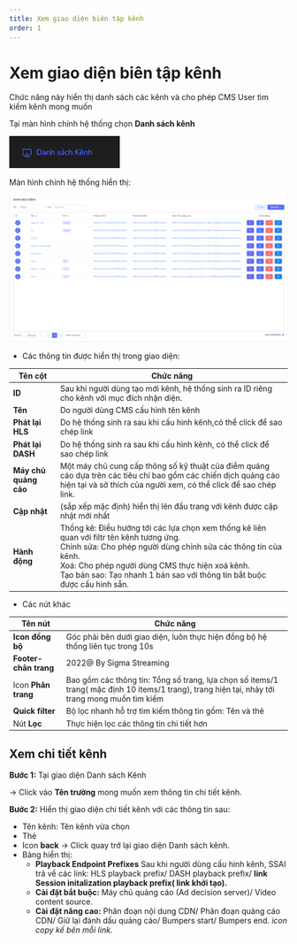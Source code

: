 ```yaml
---
title: Xem giao diện biên tập kênh
order: 1
---
```

#  Xem giao diện biên tập kênh
Chức năng này hiển thị danh sách các kênh và cho phép CMS User tìm kiếm kênh mong muốn  

 Tại màn hình chính hệ thống chọn **Danh sách kênh**

![](../image/sidebar-channel-list.png)

Màn hình chính hệ thống hiển thị:

![](../image/ui-channel-list-1.png)

* Các thông tin được hiển thị trong giao diện:
  
     
| Tên cột        | Chức năng                                                    |
| -------------- | ------------------------------------------------------------ |
| **ID**         | Sau khi người dùng tạo mới kênh, hệ thống sinh ra ID riêng cho kênh với mục đích nhận diện. |
| **Tên**        | Do người dùng CMS cấu hình tên kênh                          |
| **Phát lại HLS**      | Do hệ thống sinh ra sau khi cấu hình kênh,có thể click để sao chép link |
| **Phát lại DASH** | Do hệ thống sinh ra sau khi cấu hình kênh, có thể click để sao chép link                      |
| **Máy chủ quảng cáo**   | Một máy chủ cung cấp thông số kỹ thuật của điểm quảng cáo dựa trên các tiêu chí bao gồm các chiến dịch quảng cáo hiện tại và sở thích của người xem, có thể click để sao chép link.  |
| **Cập nhật**   | (sắp xếp mặc định) hiển thị lên đầu trang với kênh được cập nhật mới nhất |
| **Hành động**  | Thống kê: Điều hướng tới các lựa chọn xem thống kê liên quan với filtr tên kênh tương ứng. <br /> Chỉnh sửa: Cho phép người dùng chỉnh sửa các thông tin của kênh. <br />Xoá: Cho phép người dùng CMS thực hiện xoá kênh. <br /> Tạo bản sao: Tạo nhanh 1 bản sao với thông tin bắt buộc được cấu hình sẵn. |

* Các nút khác

| Tên nút                | Chức năng                                                    |
| ---------------------- | ------------------------------------------------------------ | 
| **Icon đồng bộ**       | Góc phải bên dưới giao diện, luôn thực hiện đồng bộ hệ thống liên tục trong 10s | ![](../../image/icon_sync.png)         |
| **Footer- chân trang** | 2022@ By Sigma Streaming                                     | 
| Icon **Phân trang**           | Bao gồm các thông tin: Tổng số trang, lựa chọn số items/1 trang( mặc định 10 items/1 trang), trang hiện tại, nhảy tới trang mong muốn tìm kiếm |
| **Quick filter**       | Bộ lọc nhanh hỗ trợ tìm kiếm thông tin gồm: Tên và thẻ |
| Nút **Lọc**      | Thực hiện lọc các thông tin chi tiết hơn | 

## Xem chi tiết kênh

**Bước 1:** Tại giao diện Danh sách Kênh

→ Click vào **Tên trường** mong muốn xem thông tin chi tiết kênh.

**Bước 2:** Hiển thị giao diện chi tiết kênh với các thông tin sau:

* Tên kênh: Tên kênh vừa chọn
* Thẻ
* Icon **back** → Click quay trở lại giao diện Danh sách kênh.
* Bảng hiển thị:
    * **Playback Endpoint Prefixes**  Sau khi người dùng cấu hình kênh, SSAI trả về các link: HLS playback prefix/ DASH playback prefix/ **link Session initalization playback prefix( link khởi tạo).**
    * **Cài đặt bắt buộc:** Máy chủ quảng cáo (Ad decision server)/ Video content source.
    * **Cài đặt nâng cao:** Phân đoạn nội dung CDN/ Phân đoạn quảng cáo CDN/ Giữ lại đánh dấu quảng cáo/ Bumpers start/ Bumpers end.
*icon copy kế bên mỗi link.* 

